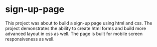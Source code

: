 # sign-up-page

This project was about to build a sign-up page using html and css. The project demonstrates the ability to create html forms and build more advanced layout in css as well. The page is built for mobile screen responsiveness as well.
